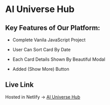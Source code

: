 
# AI Universe Hub


## Key Features of Our Platform:

-  Complete Vanila JavaScript Project

-  User Can Sort Card By Date

-  Each Card Details Shown By Beautiful Modal

-  Added (Show More) Button

## Live Link

Hosted in Netlify -> [AI Universe Hub](https://spiffy-babka-2c6ac4.netlify.app/?fbclid=IwAR2BBDuwYm72jo-OZHV4Pz1Y4orrF-bXxyNicfXgFOPoy9FRbdciZPt2kXE)

